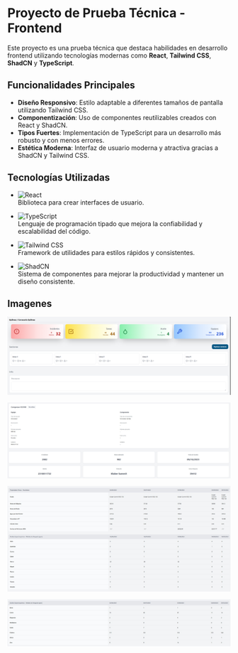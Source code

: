 # Proyecto de Prueba Técnica - Frontend  

Este proyecto es una prueba técnica que destaca habilidades en desarrollo frontend utilizando tecnologías modernas como **React**, **Tailwind CSS**, **ShadCN** y **TypeScript**.  

## Funcionalidades Principales  
- **Diseño Responsivo**: Estilo adaptable a diferentes tamaños de pantalla utilizando Tailwind CSS.  
- **Componentización**: Uso de componentes reutilizables creados con React y ShadCN.  
- **Tipos Fuertes**: Implementación de TypeScript para un desarrollo más robusto y con menos errores.  
- **Estética Moderna**: Interfaz de usuario moderna y atractiva gracias a ShadCN y Tailwind CSS.  

## Tecnologías Utilizadas  

- ![React](https://img.shields.io/badge/React-20232A?style=for-the-badge&logo=react&logoColor=61DAFB)  
  Biblioteca para crear interfaces de usuario.  

- ![TypeScript](https://img.shields.io/badge/TypeScript-007ACC?style=for-the-badge&logo=typescript&logoColor=white)  
  Lenguaje de programación tipado que mejora la confiabilidad y escalabilidad del código.
  
- ![Tailwind CSS](https://img.shields.io/badge/Tailwind_CSS-38B2AC?style=for-the-badge&logo=tailwind-css&logoColor=white)  
  Framework de utilidades para estilos rápidos y consistentes.  

- ![ShadCN](https://img.shields.io/badge/ShadCN-20232A?style=for-the-badge&logo=shadcn&logoColor=white)  
  Sistema de componentes para mejorar la productividad y mantener un diseño consistente.  

  
## Imagenes 

![](https://github.com/SmaniaMatias20/Bech-Front/blob/master/public/img/img1.png)  

![](https://github.com/SmaniaMatias20/Bech-Front/blob/master/public/img/img2.jpeg)
  
![](https://github.com/SmaniaMatias20/Bech-Front/blob/master/public/img/img3.jpeg) 

![](https://github.com/SmaniaMatias20/Bech-Front/blob/master/public/img/img4.jpeg)  



